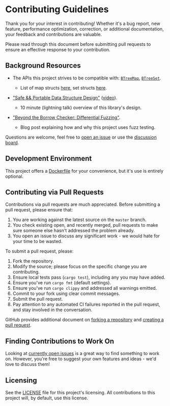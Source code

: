 # Contributing Guidelines

Thank you for your interest in contributing!
Whether it's a bug report, new feature, performance optimization, correction, or additional documentation, your feedback and contributions are valuable.

Please read through this document before submitting pull requests to ensure an effective response to your contribution.

## Background Resources

* The APIs this project strives to be compatible with: [`BTreeMap`](https://doc.rust-lang.org/stable/std/collections/struct.BTreeMap.html), [`BTreeSet`](https://doc.rust-lang.org/stable/std/collections/struct.BTreeSet.html).
    * List of map structs [here](https://doc.rust-lang.org/stable/std/collections/btree_map/index.html), set structs [here](https://doc.rust-lang.org/stable/std/collections/btree_set/index.html).

* ["Safe && Portable Data Structure Design"](https://tiemoko.com/slides/SafeAndPortableDataStructureDesign_CodeAndSupply_Dec2021.pdf) ([video](https://youtu.be/1UtklNrB8XA?t=1615)).
    * 10 minute (lightning talk) overview of this library's design.

* ["Beyond the Borrow Checker: Differential Fuzzing"](https://tiemoko.com/blog/diff-fuzz/).
    * Blog post explaining how and why this project uses fuzz testing.

Questions are welcome, feel free to [open an issue](https://github.com/stevefan1999-personal/escapegoat/issues) or use the [discussion board](https://github.com/stevefan1999-personal/escapegoat/discussions).

## Development Environment

This project offers a [Dockerfile](https://github.com/stevefan1999-personal/escapegoat/blob/master/Dockerfile) for your convenience, but it's use is entirely optional.

## Contributing via Pull Requests

Contributions via pull requests are much appreciated. Before submitting a pull request, please ensure that:

1. You are working against the latest source on the `master` branch.
2. You check existing open, and recently merged, pull requests to make sure someone else hasn't addressed the problem already.
3. You open an issue to discuss any significant work - we would hate for your time to be wasted.

To submit a pull request, please:

1. Fork the repository.
2. Modify the source; please focus on the specific change you are contributing.
3. Ensure local tests pass (`cargo test`), including any you may have added.
4. Ensure you've run `cargo fmt` (default settings).
5. Ensure you've run `cargo clippy` and addressed all warnings emitted.
6. Commit to your fork using clear commit messages.
7. Submit the pull request.
8. Pay attention to any automated CI failures reported in the pull request, and stay involved in the conversation.

GitHub provides additional document on [forking a repository](https://help.github.com/articles/fork-a-repo/) and
[creating a pull request](https://help.github.com/articles/creating-a-pull-request/).

## Finding Contributions to Work On

Looking at [currently open issues](https://github.com/stevefan1999-personal/escapegoat/issues) is a great way to find something to work on.
However, you're free to suggest your own features and ideas - we'd love to discuss them!

## Licensing

See the [LICENSE](https://github.com/stevefan1999-personal/escapegoat/blob/master/LICENSE) file for this project's licensing.
All contributions to this project will, by default, use this license.